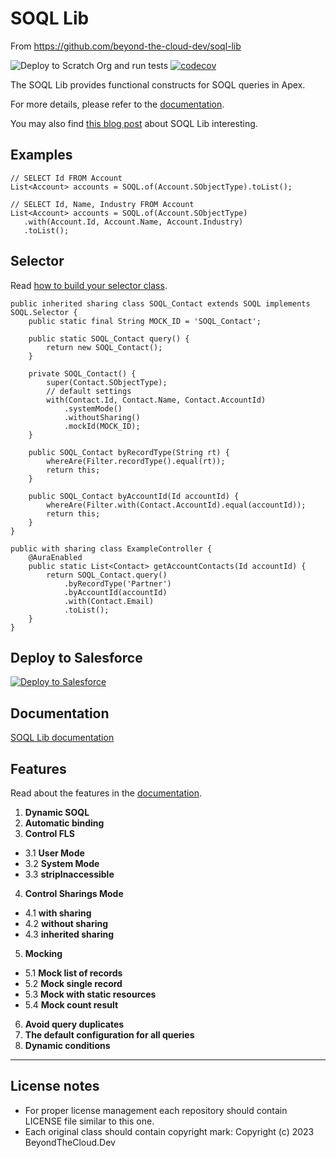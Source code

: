 # SOQL Lib

From https://github.com/beyond-the-cloud-dev/soql-lib

![Deploy to Scratch Org and run tests](https://github.com/beyond-the-cloud-dev/soql-lib/actions/workflows/ci.yml/badge.svg)
[![codecov](https://codecov.io/gh/beyond-the-cloud-dev/soql-lib/branch/main/graph/badge.svg)](https://codecov.io/gh/beyond-the-cloud-dev/soql-lib)

The SOQL Lib provides functional constructs for SOQL queries in Apex.

For more details, please refer to the [documentation](https://soql-lib.vercel.app/).

You may also find [this blog post](https://beyondthecloud.dev/blog/soql-lib) about SOQL Lib interesting.

## Examples

```apex
// SELECT Id FROM Account
List<Account> accounts = SOQL.of(Account.SObjectType).toList();
```

```apex
// SELECT Id, Name, Industry FROM Account
List<Account> accounts = SOQL.of(Account.SObjectType)
   .with(Account.Id, Account.Name, Account.Industry)
   .toList();
```

## Selector

Read [how to build your selector class](https://soql-lib.vercel.app/building-your-selector).

```apex
public inherited sharing class SOQL_Contact extends SOQL implements SOQL.Selector {
    public static final String MOCK_ID = 'SOQL_Contact';

    public static SOQL_Contact query() {
        return new SOQL_Contact();
    }

    private SOQL_Contact() {
        super(Contact.SObjectType);
        // default settings
        with(Contact.Id, Contact.Name, Contact.AccountId)
            .systemMode()
            .withoutSharing()
            .mockId(MOCK_ID);
    }

    public SOQL_Contact byRecordType(String rt) {
        whereAre(Filter.recordType().equal(rt));
        return this;
    }

    public SOQL_Contact byAccountId(Id accountId) {
        whereAre(Filter.with(Contact.AccountId).equal(accountId));
        return this;
    }
}
```

```apex
public with sharing class ExampleController {
    @AuraEnabled
    public static List<Contact> getAccountContacts(Id accountId) {
        return SOQL_Contact.query()
            .byRecordType('Partner')
            .byAccountId(accountId)
            .with(Contact.Email)
            .toList();
    }
}
```

## Deploy to Salesforce

<a href="https://githubsfdeploy.herokuapp.com?owner=beyond-the-cloud-dev&repo=soql-lib&ref=main">
  <img alt="Deploy to Salesforce"
       src="https://raw.githubusercontent.com/afawcett/githubsfdeploy/master/deploy.png">
</a>

## Documentation

[SOQL Lib documentation](https://soql-lib.vercel.app/)

## Features

Read about the features in the [documentation](https://soql-lib.vercel.app/docs/basic-features).

1. **Dynamic SOQL**
2. **Automatic binding**
3. **Control FLS**
- 3.1 **User Mode**
- 3.2 **System Mode**
- 3.3 **stripInaccessible**
4. **Control Sharings Mode**
- 4.1 **with sharing**
- 4.2 **without sharing**
- 4.3 **inherited sharing**
5. **Mocking**
- 5.1 **Mock list of records**
- 5.2 **Mock single record**
- 5.3 **Mock with static resources**
- 5.4 **Mock count result**
6. **Avoid query duplicates**
7. **The default configuration for all queries**
8. **Dynamic conditions**

----

## License notes

- For proper license management each repository should contain LICENSE file similar to this one.
- Each original class should contain copyright mark: Copyright (c) 2023 BeyondTheCloud.Dev
